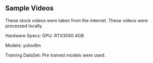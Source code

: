 Sample Videos
---

These stock videos were taken from the internet.
These videos were processed locally.

Hardware Specs:
GPU: RTX3050 4GB

Models:
yolov8m

Training DataSet:
Pre trained models were used.

